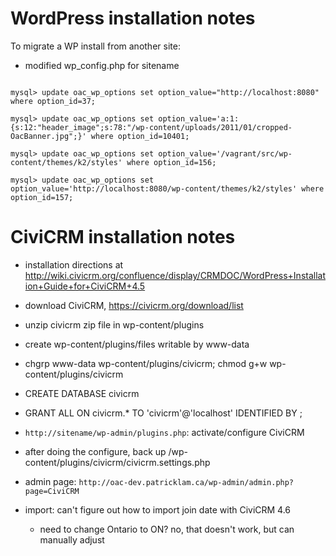 WordPress installation notes
============================

To migrate a WP install from another site:

- modified wp_config.php for sitename

```mysql> update oac_wp_options set option_value="http://localhost:8080" where option_id=1;

mysql> update oac_wp_options set option_value="http://localhost:8080" where option_id=37;

mysql> update oac_wp_options set option_value='a:1:{s:12:"header_image";s:78:"/wp-content/uploads/2011/01/cropped-OacBanner.jpg";}' where option_id=10401;

mysql> update oac_wp_options set option_value='/vagrant/src/wp-content/themes/k2/styles' where option_id=156;

mysql> update oac_wp_options set option_value='http://localhost:8080/wp-content/themes/k2/styles' where option_id=157;
```

CiviCRM installation notes
==========================

- installation directions at http://wiki.civicrm.org/confluence/display/CRMDOC/WordPress+Installation+Guide+for+CiviCRM+4.5
- download CiviCRM, https://civicrm.org/download/list
- unzip civicrm zip file in wp-content/plugins
- create wp-content/plugins/files writable by www-data
- chgrp www-data wp-content/plugins/civicrm; chmod g+w wp-content/plugins/civicrm
- CREATE DATABASE civicrm
- GRANT ALL ON civicrm.* TO 'civicrm'@'localhost' IDENTIFIED BY <pw>;
- `http://sitename/wp-admin/plugins.php`: activate/configure CiviCRM
- after doing the configure, back up <wordpress>/wp-content/plugins/civicrm/civicrm.settings.php

- admin page: `http://oac-dev.patricklam.ca/wp-admin/admin.php?page=CiviCRM`

- import: can't figure out how to import join date with CiviCRM 4.6
   * need to change Ontario to ON? no, that doesn't work, but can manually adjust

